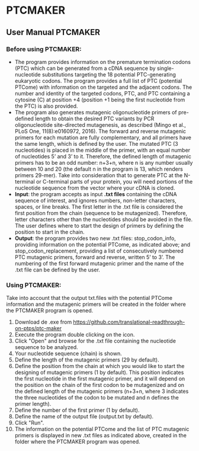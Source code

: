 # PTCMAKER

## User Manual PTCMAKER

### Before using PTCMAKER:

- The program provides information on the premature termination codons (PTC) which can be generated from a cDNA sequence by single-nucleotide substitutions targeting the 18 potential PTC-generating eukaryotic codons. The program provides a full list of PTC (potential PTCome) with information on the targeted and the adjacent codons. The number and identity of the targeted codons, PTC, and PTC containing a cytosine (C) at position +4 (position +1 being the first nucleotide from the PTC) is also provided.
- The program also generates mutagenic oligonucleotide
primers of pre-defined length to obtain the desired PTC
variants by PCR oligonucleotide site-directed mutagenesis,
as described (Mingo et al., PLoS One, 11(8):e0160972,
2016). The forward and reverse mutagenic primers for each
mutation are fully complementary, and all primers have the
same length, which is defined by the user. The mutated PTC
(3 nucleotides) is placed in the middle of the primer, with
an equal number of nucleotides 5’ and 3’ to it. Therefore,
the defined length of mutagenic primers has to be an odd
number: n+3+n, where n is any number usually between 10 and
20 (the default n in the program is 13, which renders
primers 29-mer). Take into consideration that to generate
PTC at the N-terminal or C-terminal parts of your protein,
you will need portions of the nucleotide sequence from the
vector where your cDNA is cloned.
- **Input**: the program accepts as input **.txt files**
containing the cDNA sequence of interest, and ignores
numbers, non-letter characters, spaces, or line breaks. The
first letter in the .txt file is considered the first
position from the chain (sequence to be mutagenized).
Therefore, letter characters other than the nucleotides
should be avoided in the file. The user defines where to
start the design of primers by defining the position to
start in the chain.
- **Output**: the program provides two new .txt files:
stop_codon_info, providing information on the potential
PTCome, as indicated above; and stop_codon_replacement,
providing a list of consecutively numbered PTC mutagenic
primers, forward and reverse, written 5’ to 3’. The
numbering of the first forward mutagenic primer and the
name of the .txt file can be defined by the user.

### Using PTCMAKER:

Take into account that the output txt.files with the potential PTCome
information and the mutagenic primers will be created in
the folder where the PTCMAKER program is opened. 

1. Download de .exe from https://github.com/translational-readthrough-on-ptps/ptc-maker 
3. Execute the program double clicking on the icon.
4. Click "Open" and browse for the .txt file containing the
nucleotide sequence to be analyzed.
4. Your nucleotide sequence (chain) is shown.
5. Define the length of the mutagenic primers (29 by
default).
6. Define the position from the chain at which you would
like to start the designing of mutagenic primers (1 by
default). This position indicates the first nucleotide in
the first mutagenic primer, and it will depend on the
position on the chain of the first codon to be mutagenized
and on the defined length of the mutagenic primers (n+3+n,
where 3 indicates the three nucleotides of the codon to be
mutated and n defines the primer length).
7. Define the number of the first primer (1 by default).
8. Define the name of the output file (output.txt by
default).
9. Click "Run".
10. The information on the potential PTCome and the list of
PTC mutagenic primers is displayed in new .txt files as
indicated above, created in the folder where the PTCMAKER
program was opened.
